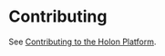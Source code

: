 # Contributing

See [Contributing to the Holon Platform](https://github.com/holon-platform/platform/blob/master/CONTRIBUTING.md).
